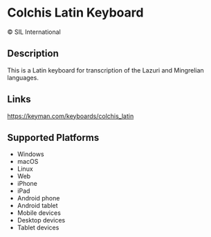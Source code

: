 Colchis Latin Keyboard
==============

© SIL International

Description
-----------
This is a Latin keyboard for transcription of the Lazuri and Mingrelian languages.

Links
-----
https://keyman.com/keyboards/colchis_latin
 
Supported Platforms
-------------------
 * Windows
 * macOS
 * Linux
 * Web
 * iPhone
 * iPad
 * Android phone
 * Android tablet
 * Mobile devices
 * Desktop devices
 * Tablet devices